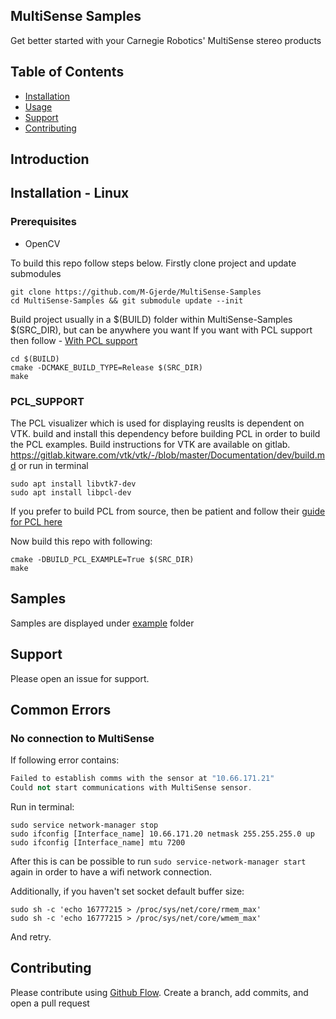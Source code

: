 ## MultiSense Samples

Get better started with your Carnegie Robotics' MultiSense stereo products

## Table of Contents

- [Installation](#installation)
- [Usage](#usage)
- [Support](#support)
- [Contributing](#contributing)

## Introduction

## Installation - Linux

### Prerequisites

<ul>
  <li>OpenCV</li>
</ul>  

To build this repo follow steps below. Firstly clone project and update submodules

```shell
git clone https://github.com/M-Gjerde/MultiSense-Samples
cd MultiSense-Samples && git submodule update --init
```

Build project usually in a $(BUILD) folder within MultiSense-Samples $(SRC_DIR), but can be anywhere you want If you
want with PCL support then follow - [With PCL support](#PCL_SUPPORT)

```shell
cd $(BUILD)
cmake -DCMAKE_BUILD_TYPE=Release $(SRC_DIR)
make
```

### PCL_SUPPORT

The PCL visualizer which is used for displaying reuslts is dependent on VTK. build and install this dependency before building PCL in order to build the PCL
examples. Build instructions for VTK are available on gitlab.
https://gitlab.kitware.com/vtk/vtk/-/blob/master/Documentation/dev/build.md
or run in terminal 
``` shell
sudo apt install libvtk7-dev
sudo apt install libpcl-dev
```
If you prefer to build PCL from source, then be patient and follow their [guide for PCL here](https://pcl.readthedocs.io/projects/tutorials/en/latest/compiling_pcl_posix.html)

Now build this repo with following:

``` shell
cmake -DBUILD_PCL_EXAMPLE=True $(SRC_DIR)
make
```

## Samples
Samples are displayed under [example](https://github.com/M-Gjerde/MultiSense-Samples/tree/master/example) folder

## Support

Please open an issue for support.

## Common Errors

### No connection to MultiSense

If following error contains:

``` c++
Failed to establish comms with the sensor at "10.66.171.21"
Could not start communications with MultiSense sensor.
```

Run in terminal:

``` shell
sudo service network-manager stop
sudo ifconfig [Interface_name] 10.66.171.20 netmask 255.255.255.0 up
sudo ifconfig [Interface_name] mtu 7200
```

After this is can be possible to run ``sudo service-network-manager start`` again in order to have a wifi network connection.

Additionally, if you haven't set socket default buffer size:

``` shell
sudo sh -c 'echo 16777215 > /proc/sys/net/core/rmem_max'
sudo sh -c 'echo 16777215 > /proc/sys/net/core/wmem_max'
```

And retry.

## Contributing

Please contribute using [Github Flow](https://guides.github.com/introduction/flow/). Create a branch, add commits, and
open a pull request
